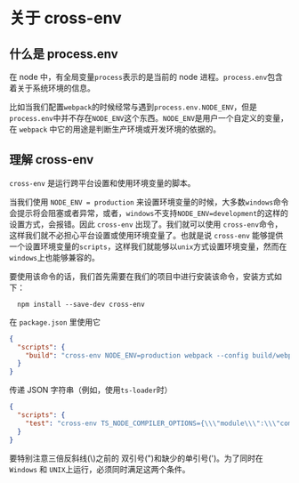 # 关于 cross-env

## 什么是 process.env

在 node 中，有全局变量`process`表示的是当前的 node 进程。`process.env`包含着关于系统环境的信息。

比如当我们配置`webpack`的时候经常与遇到`process.env.NODE_ENV`，但是`process.env`中并不存在`NODE_ENV`这个东西。`NODE_ENV`是用户一个自定义的变量，在 `webpack` 中它的用途是判断生产环境或开发环境的依据的。

## 理解 cross-env

`cross-env` 是运行跨平台设置和使用环境变量的脚本。

当我们使用 `NODE_ENV = production` 来设置环境变量的时候，大多数`windows`命令会提示将会阻塞或者异常，或者，`windows`不支持`NODE_ENV=development`的这样的设置方式，会报错。因此 `cross-env` 出现了。我们就可以使用 `cross-env`命令，这样我们就不必担心平台设置或使用环境变量了。也就是说 `cross-env` 能够提供一个设置环境变量的`scripts`，这样我们就能够以`unix`方式设置环境变量，然而在`windows`上也能够兼容的。

要使用该命令的话，我们首先需要在我们的项目中进行安装该命令，安装方式如下：

```
  npm install --save-dev cross-env
```

在 `package.json` 里使用它

```json
{
  "scripts": {
    "build": "cross-env NODE_ENV=production webpack --config build/webpack.config.js"
  }
}
```

传递 JSON 字符串（例如，使用`ts-loader`时）

```json
{
  "scripts": {
    "test": "cross-env TS_NODE_COMPILER_OPTIONS={\\\"module\\\":\\\"commonjs\\\"} node some_file.test.ts"
  }
}
```

要特别注意三倍反斜线(\\\)之前的 双引号(")和缺少的单引号(')。为了同时在 `Windows` 和 `UNIX`上运行，必须同时满足这两个条件。
